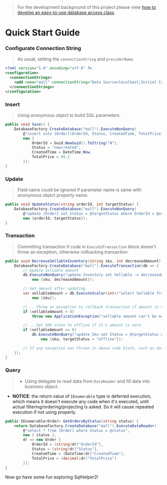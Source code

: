 > For the development background of this project please view [how to develop an easy-to-use database access class](https://github.com/liunaijia/sqlhelper2/wiki).

# Quick Start Guide

### Configurate Connection String
> As usual, setting the `connectionString` and `providerName`.

```xml
<?xml version="1.0" encoding="utf-8" ?>
<configuration>
  <connectionStrings>
    <add name="mall" connectionString="Data Source=localhost;Initial Catalog=mall;User ID=sa;Password=***" providerName="System.Data.SqlClient"/>
  </connectionStrings>
</configuration>
```

### Insert
> Using anonymous object to build SQL parameters.

```c#
public void Save() {
	DatabaseFactory.CreateDatabase("mall").ExecuteNonQuery(
		@"insert into [Order](OrderId, Status, CreatedTime, TotalPrice) values(@OrderId, @Status, @CreatedTime, @TotalPrice)",
		new {
			OrderId = Guid.NewGuid().ToString("N"),
			Status = "newcreated",
			CreatedTime = DateTime.Now,
			TotalPrice = 89.2
		});
}
```

### Update
> Field name could be ignored if parameter name is same with anonymous object property name.

```c#
public void UpdateStatus(string orderId, int targetStatus) {
	DatabaseFactory.CreateDatabase("mall").ExecuteNonQuery(
		@"update [Order] set Status = @targetStatus where OrderId = @orderId",
		new {orderId, targetStatus});
}
```

### Transaction
> Committing transaction if code in `ExecuteTransaction` block  doesn't throw an exception, otherwise rollbacking transaction.

```c#
public void DecreaseSellableInventory(string sku, int decreasedAmount) {
    DatabaseFactory.CreateDatabase("mall").ExecuteTransaction(db => {
        // Update sellable amount
        db.ExecuteNonQuery("update Inventory set Sellable -= decreasedAmount where SkuId = @sku",
            new {sku, decreasedAmount});

        // Get amount after updating
        var sellableAmount = db.ExecuteScalar<int>("select Sellable from Inventory where SkuId = @sku",
            new {sku});

        // ...Throw an exception to rollback transaction if amount is negative
        if (sellableAmount < 0)
            throw new ApplicationException("sellable amount can't be negative.");

        // ...Set SKU state to offline if it's amount is zero
        if (sellableAmount == 0)
            db.ExecuteNonQuery("update Sku set Status = @targetStatus where SkuId = @sku",
                new {sku, targetStatus = "offline"});

        // If any exception was thrown in above code block, such as database is disconnected, sql statement is wrong, database constraints are violated, rollback the whole transaction, otherwise commit it.
    });
}
```

### Query
> * Using delegate to read data from `DataReader` and fill data into business object.
* **NOTICE**: the return value of `IEnumerable` type is deferred execution, which means it doesn't execute any code when it's executed, until actual filtering/ordering/projecting is asked. So it will cause repeated execution if not using properly.

```c#
public IEnumerable<Order> GetOrdersByStatus(string status) {
    return DatabaseFactory.CreateDatabase("mall").ExecuteDataReader(
        @"select * from [Order] where Status = @status",
        new { status },
        dr => new Order {
            OrderId = (string)dr["OrderId"],
            Status = (string)dr["Status"],
            CreatedTime = (DateTime)dr["CreatedTime"],
            TotalPrice = (decimal)dr["TotalPrice"]
        });
}
```

Now go have some fun exploring SqlHelper2!
